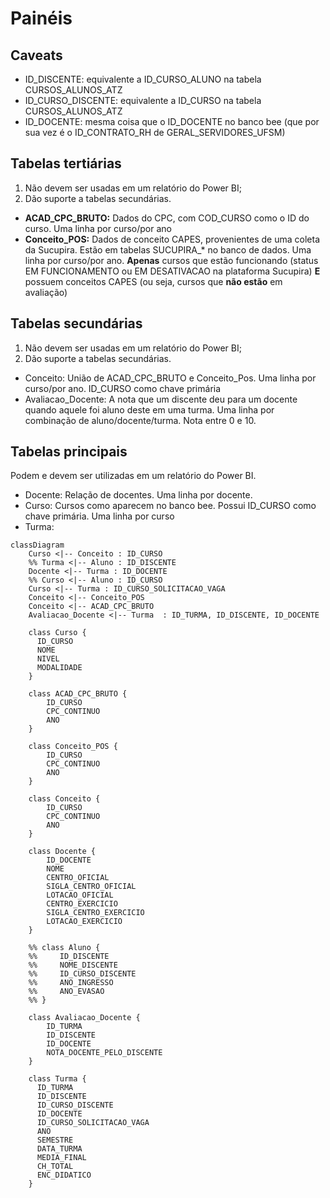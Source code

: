 # Painéis

## Caveats

* ID_DISCENTE: equivalente a ID_CURSO_ALUNO na tabela CURSOS_ALUNOS_ATZ
* ID_CURSO_DISCENTE: equivalente a ID_CURSO na tabela CURSOS_ALUNOS_ATZ
* ID_DOCENTE: mesma coisa que o ID_DOCENTE no banco bee (que por sua vez é o ID_CONTRATO_RH de GERAL_SERVIDORES_UFSM)

## Tabelas tertiárias

1. Não devem ser usadas em um relatório do Power BI;
2. Dão suporte a tabelas secundárias.

* **ACAD_CPC_BRUTO:** Dados do CPC, com COD_CURSO como o ID do curso. Uma linha por curso/por ano
* **Conceito_POS:** Dados de conceito CAPES, provenientes de uma coleta da Sucupira. Estão em tabelas SUCUPIRA_* no 
  banco de dados. Uma linha por curso/por ano. **Apenas** cursos que estão funcionando 
  (status EM FUNCIONAMENTO ou EM DESATIVACAO na plataforma Sucupira) **E** possuem conceitos CAPES (ou seja, cursos que 
  **não estão** em avaliação) 

## Tabelas secundárias

1. Não devem ser usadas em um relatório do Power BI;
2. Dão suporte a tabelas secundárias.

* Conceito: União de ACAD_CPC_BRUTO e Conceito_Pos. Uma linha por curso/por ano. ID_CURSO como chave primária
* Avaliacao_Docente: A nota que um discente deu para um docente quando aquele foi aluno deste em uma turma. Uma linha 
  por combinação de aluno/docente/turma. Nota entre 0 e 10.

## Tabelas principais

Podem e devem ser utilizadas em um relatório do Power BI.

* Docente: Relação de docentes. Uma linha por docente.
* Curso: Cursos como aparecem no banco bee. Possui ID_CURSO como chave primária. Uma linha por curso 
* Turma: 


```mermaid
classDiagram
    Curso <|-- Conceito : ID_CURSO
    %% Turma <|-- Aluno : ID_DISCENTE
    Docente <|-- Turma : ID_DOCENTE
    %% Curso <|-- Aluno : ID_CURSO
    Curso <|-- Turma : ID_CURSO_SOLICITACAO_VAGA
    Conceito <|-- Conceito_POS 
    Conceito <|-- ACAD_CPC_BRUTO
    Avaliacao_Docente <|-- Turma  : ID_TURMA, ID_DISCENTE, ID_DOCENTE

    class Curso {
      ID_CURSO
      NOME
      NIVEL
      MODALIDADE
    }
    
    class ACAD_CPC_BRUTO {
        ID_CURSO
        CPC_CONTINUO
        ANO
    }

    class Conceito_POS {
        ID_CURSO
        CPC_CONTINUO
        ANO
    }

    class Conceito {
        ID_CURSO
        CPC_CONTINUO
        ANO
    }

    class Docente {
        ID_DOCENTE
        NOME
        CENTRO_OFICIAL
        SIGLA_CENTRO_OFICIAL
        LOTACAO_OFICIAL
        CENTRO_EXERCICIO
        SIGLA_CENTRO_EXERCICIO
        LOTACAO_EXERCICIO
    }

    %% class Aluno {
    %%     ID_DISCENTE
    %%     NOME_DISCENTE
    %%     ID_CURSO_DISCENTE
    %%     ANO_INGRESSO
    %%     ANO_EVASAO
    %% }

    class Avaliacao_Docente {
        ID_TURMA
        ID_DISCENTE
        ID_DOCENTE
        NOTA_DOCENTE_PELO_DISCENTE
    }

    class Turma {
      ID_TURMA
      ID_DISCENTE
      ID_CURSO_DISCENTE
      ID_DOCENTE
      ID_CURSO_SOLICITACAO_VAGA
      ANO
      SEMESTRE
      DATA_TURMA
      MEDIA_FINAL
      CH_TOTAL
      ENC_DIDATICO
    }
```
